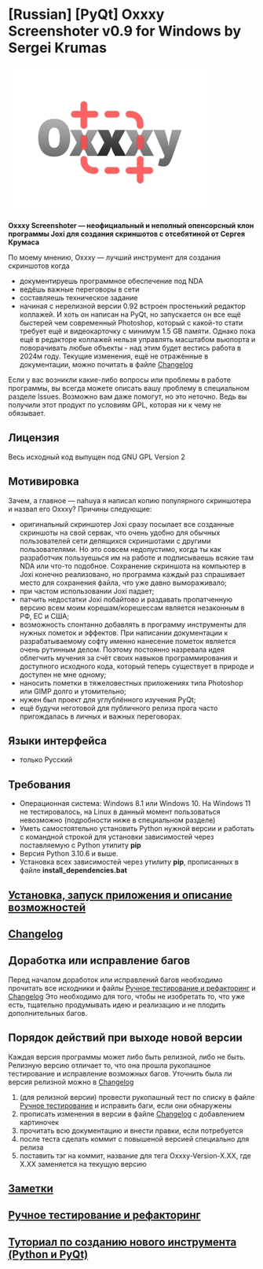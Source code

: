 
# [Russian] [PyQt] Oxxxy Screenshoter v0.9 for Windows by Sergei Krumas

![](docs/oxxxy_logo.png)

**Oxxxy Screenshoter — неофициальный и неполный опенсорсный клон программы Joxi для создания скриншотов с отсебятиной от Сергея Крумаса**

По моему мнению, Oxxxy — лучший инструмент для создания скриншотов когда
- документируешь программное обеспечение под NDA
- ведёшь важные переговоры в сети
- составляешь техническое задание
- начиная с нерелизной версии 0.92 встроен простенький редактор коллажей. И хоть он написан на PyQt, но запускается он все ещё быстерей чем современный Photoshop, который с какой-то стати требует ещё и видеокарточку с минимум 1.5 GB памяти. Однако пока ещё в редакторе коллажей нельзя управлять масштабом вьюпорта и поворачивать любые объекты - над этим будет вестись работа в 2024м году. Текущие изменения, ещё не отражённые в документации, можно почитать в файле [Changelog](CHANGELOG.md)

Если у вас возникли какие-либо вопросы или проблемы в работе программы, вы всегда можете описать вашу проблему в специальном разделе Issues. Возможно вам даже помогут, но это неточно. Ведь вы получили этот продукт по условиям GPL, которая ни к чему не обязывает.

## Лицензия

Весь исходный код выпущен под GNU GPL Version 2

## Мотивировка

Зачем, а главное — nahuya я написал копию популярного скриншотера и назвал его Oxxxy? Причины следующие:
- оригинальный скриншотер Joxi сразу посылает все созданные скриншоты на свой сервак, что очень удобно для обычных пользователей сети делящихся скриншотами с другими пользователями. Но это совсем недопустимо, когда ты как разработчик пользуешься им на работе и подписываешь всякие там NDA или что-то подобное. Сохранение скриншота на компьютер в Joxi конечно реализовано, но программа каждый раз спрашивает место для сохранения файла, что уже давно вымораживало;
- при частом использовании Joxi падает;
- патчить недостатки Joxi побайтово и раздавать пропатченную версию всем моим корешам/корешессам является незаконным в РФ, ЕС и США;
- возможность спонтанно добавлять в программу инструменты для нужных пометок и эффектов. При написании документации к разрабатываемому софту именно нанесение пометок является очень рутинным делом. Поэтому постоянно назревала идея облегчить мучения за счёт своих навыков программирования и доступного исходного кода, который теперь существует в природе и доступен не мне одному;
- наносить пометки в тяжеловестных приложениях типа Photoshop или GIMP долго и утомительно;
- нужен был проект для углублённого изучения PyQt;
- ещё будучи неготовой для публичного релиза прога часто пригождалась в личных и важных переговорах.

## Языки интерфейса

- только Русский

## Требования

- Операционная система: Windows 8.1 или Windows 10. На Windows 11 не тестировалось, на Linux в данный момент пользоваться невозможно (подробности ниже в специальном разделе)
- Уметь самостоятельно установить Python нужной версии и работать с командной строкой для установки зависимостей через поставляемую с Python утилиту **pip**
- Версия Python 3.10.6 и выше.
- Установка всех зависимостей через утилиту **pip**, прописанных в файле **install_dependencies.bat**

## [Установка, запуск приложения и описание возможностей](OVERVIEW.md)

## [Changelog](CHANGELOG.md)

## Доработка или исправление багов

Перед началом доработок или исправлений багов необходимо прочитать все исходники и файлы [Ручное тестирование и рефакторинг](MANUAL_TESTING.md) и [Changelog](CHANGELOG.md)
Это необходимо для того, чтобы не изобретать то, что уже есть, тщательно продумывать идею и реализацию и не плодить дополнительных багов.

## Порядок действий при выходе новой версии

Каждая версия программы может либо быть релизной, либо не быть.
Релизную версию отличает то, что она прошла рукопашное тестирование и исправление возможных багов.
Уточнить была ли версия релизной можно в [Changelog](CHANGELOG.md)

1) (для релизной версии) провести рукопашный тест по списку в файле [Ручное тестирование](MANUAL_TESTING.md) и исправить баги, если они обнаружены
2) прописать изменения в версии в файле [Changelog](CHANGELOG.md) с добавлением картиночек
3) прочитать всю документацию и внести правки, если потребуется
4) после теста сделать коммит с повышеной версией специально для релиза
5) поставить тэг на коммит, название для тега Oxxxy-Version-X.XX, где X.XX заменяется на текущую версию

## [Заметки](NOTES.md)

## [Ручное тестирование и рефакторинг](MANUAL_TESTING.md)

## [Туториал по созданию нового инструмента (Python и PyQt)](TUTORIAL.md)
